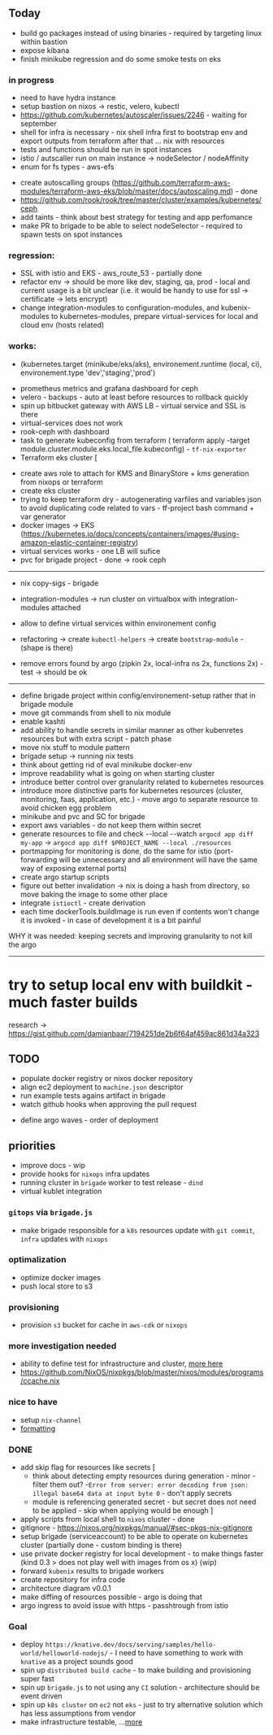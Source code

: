 ## Today
* build go packages instead of using binaries - required by targeting linux within bastion
* expose kibana
* finish minikube regression and do some smoke tests on eks
### in progress
* need to have hydra instance
* setup bastion on nixos -> restic, velero, kubectl
* https://github.com/kubernetes/autoscaler/issues/2246 - waiting for september
* shell for infra is necessary - nix shell infra first to bootstrap env and export outputs from terraform after that ... nix with resources
* tests and functions should be run in spot instances
* istio / autscaller run on main instance -> nodeSelector / nodeAffinity
* enum for fs types - aws-efs

- create autoscalling groups (https://github.com/terraform-aws-modules/terraform-aws-eks/blob/master/docs/autoscaling.md) - done
- https://github.com/rook/rook/tree/master/cluster/examples/kubernetes/ceph
- add taints - think about best strategy for testing and app perfomance
- make PR to brigade to be able to select nodeSelector - required to spawn tests on spot instances

### regression:
* SSL with istio and EKS - aws_route_53 - partially done
* refactor env -> should be more like dev, staging, qa, prod - local and current usage is a bit unclear (i.e. it would be handy to use for ssl -> certificate -> lets encrypt)
* change integration-modules to configuration-modules, and kubenix-modules to kubernetes-modules, prepare virtual-services for local and cloud env (hosts related)

### works:
- (kubernetes.target (minikube/eks/aks), environement.runtime (local, ci), environement.type 'dev','staging','prod')
* prometheus metrics and grafana dashboard for ceph
* velero - backups - auto at least before resources to rollback quickly
* spin up bitbucket gateway with AWS LB - virtual service and SSL is there
* virtual-services does not work
* rook-ceph with dashboard
* task to generate kubeconfig from terraform (
  terraform apply -target module.cluster.module.eks.local_file.kubeconfig) - `tf-nix-exporter`
* Terraform eks cluster [
- create aws role to attach for KMS and BinaryStore + kms generation from nixops or terraform
- create eks cluster
- trying to keep terraform dry - autogenerating varfiles and variables json to avoid duplicating code related to vars - tf-project bash command + var generator
- docker images -> EKS (https://kubernetes.io/docs/concepts/containers/images/#using-amazon-elastic-container-registry)
- virtual services works - one LB will sufice
- pvc for brigade project - done -> rook ceph

-----
* nix copy-sigs - brigade

* integration-modules -> run cluster on virtualbox with integration-modules attached
* allow to define virtual services within environement config
* refactoring -> create `kubectl-helpers` -> create `bootstrap-module` - (shape is there)
* remove errors found by argo (zipkin 2x, local-infra ns 2x, functions 2x) - test -> should be ok
----
* define brigade project within config/environement-setup rather that in brigade module
* move git commands from shell to nix module
* enable kashti
* add ability to handle secrets in similar manner as other kubenretes resources but with extra script - patch phase
* move nix stuff to module pattern
* brigade setup -> running nix tests
* think about getting rid of eval minikube docker-env
* improve readability what is going on when starting cluster
* introduce better control over granularity related to kubernetes resources
* introduce more distinctive parts for kubernetes resources (cluster, monitoring, faas, application, etc.) - move argo to separate resource to avoid chicken egg problem
* minikube and pvc and SC for brigade
* export aws variables - do not keep them within secret
* generate resources to file and check --local --watch `argocd app diff my-app` -> `argocd app diff $PROJECT_NAME --local ./resources`
* portmapping for monitoring is done, do the same for istio (port-forwarding will be unnecessary and all environment will have the same way of exposing external ports)
* create argo startup scripts
* figure out better invalidation -> nix is doing a hash from directory, so move baking the image to some other place
* integrate `istioctl` - create derivation
* each time dockerTools.buildImage is run even if contents won't change it is invoked - in case of development it is a bit painful

WHY it was needed: keeping secrets and improving granularity to not kill the argo

----
# try to setup local env with buildkit - much faster builds
research -> https://gist.github.com/damianbaar/7194251de2b6f64af459ac861d34a323

## TODO
* populate docker registry or nixos docker repository
* align ec2 deployment to `machine.json` descriptor
* run example tests agains artifact in brigade
* watch github hooks when approving the pull request
- define argo waves - order of deployment

## priorities
* improve docs - wip
* provide hooks for `nixops` infra updates
* running cluster in `brigade` worker to test release - `dind`
* virtual kublet integration

### `gitops` via `brigade.js`
* make brigade responsible for a `k8s` resources update with `git commit`, `infra` updates with `nixops`

### optimalization
* optimize docker images
* push local store to s3

### provisioning
* provision `s3` bucket for cache in `aws-cdk` or `nixops`

### more investigation needed
* ability to define test for infrastructure and cluster, [more here](https://nixos.org/~eelco/talks/issre-nov-2010.pdf)
* https://github.com/NixOS/nixpkgs/blob/master/nixos/modules/programs/ccache.nix

### nice to have
* setup `nix-channel`
* [formatting](https://github.com/nixcloud/nix-beautify)

### DONE
* add skip flag for resources like secrets [
  - think about detecting empty resources during generation - minor - filter them out? 
  -`Error from server: error decoding from json: illegal base64 data at input byte 0` - don't apply secrets
  - module is referencing generated secret - but secret does not need to be applied - skip when applying would be enough
]
* apply scripts from local shell to `nixos` cluster - done
* gitignore - https://nixos.org/nixpkgs/manual/#sec-pkgs-nix-gitignore
* setup brigade (serviceaccount) to be able to operate on kubernetes cluster (partially done - custom binding is there)
* use private docker registry for local development - to make things faster (kind 0.3 > does not play well with images from os x) (wip)
* forward `kubenix` results to brigade workers
* create repository for infra code
* architecture diagram v0.0.1
* make diffing of resources possible - argo is doing that
* argo ingress to avoid issue with https - passhtrough from istio

### Goal
* deploy `https://knative.dev/docs/serving/samples/hello-world/helloworld-nodejs/` - I need to have something to work with `knative` as a project sounds good
* spin up `distributed build cache` - to make building and provisioning super fast
* spin up `brigade.js` to not using any `CI` solution - architecture should be event driven
* spin up `k8s cluster` on `ec2` not `eks` - just to try alternative solution which has less assumptions from vendor
* make infrastructure testable, ...[more](https://nixos.org/nixos/manual/index.html#sec-nixos-tests)
